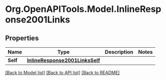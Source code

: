 
# Org.OpenAPITools.Model.InlineResponse2001Links

## Properties

Name | Type | Description | Notes
------------ | ------------- | ------------- | -------------
**Self** | [**InlineResponse2001LinksSelf**](InlineResponse2001LinksSelf.md) |  | 

[[Back to Model list]](../README.md#documentation-for-models)
[[Back to API list]](../README.md#documentation-for-api-endpoints)
[[Back to README]](../README.md)

